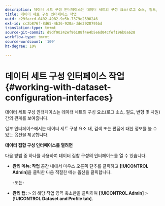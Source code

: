 ```yaml
---
description: 데이터 세트 구성 인터페이스는 데이터 세트의 구성 요소(로그 소스, 필드, 변형 및 차원) 간의 관계를 보여줍니다.
title: 데이터 세트 구성 인터페이스 작업
uuid: c29faccd-0402-4982-9e5b-7379e2590246
exl-id: cc2b876f-8d65-4b36-920a-dde3928795bd
translation-type: tm+mt
source-git-commit: d9df90242ef96188f4e4b5e6d04cfef196b0a628
workflow-type: tm+mt
source-wordcount: '109'
ht-degree: 10%

---
```


# 데이터 세트 구성 인터페이스 작업{#working-with-dataset-configuration-interfaces}

데이터 세트 구성 인터페이스는 데이터 세트의 구성 요소(로그 소스, 필드, 변형 및 차원) 간의 관계를 보여줍니다.

일부 인터페이스에서는 데이터 세트 구성 요소 내, 검색 또는 편집에 대한 정보를 볼 수 있는 옵션을 제공합니다.

**데이터 집합 구성 인터페이스를 열려면**

다음 방법 중 하나를 사용하여 데이터 집합 구성의 인터페이스를 열 수 있습니다.

* **관리 메뉴: 작업** 공간 내에서 마우스 오른쪽 단추를 클릭하고  **[!UICONTROL Admin]**&#x200B;을 클릭한 다음 적절한 메뉴 옵션을 클릭합니다.

   -또는-

* **관리 탭:** > 의 해당 작업 영역 축소판을 클릭하여  **[!UICONTROL Admin]** > **[!UICONTROL Dataset and Profile tab]**.
